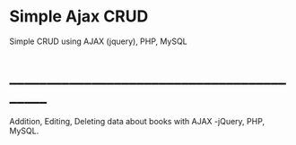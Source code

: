 # Simple Ajax CRUD

Simple CRUD using AJAX (jquery), PHP, MySQL
# __________________________________________

Addition, Editing, Deleting data about books with AJAX -jQuery, PHP, MySQL.

